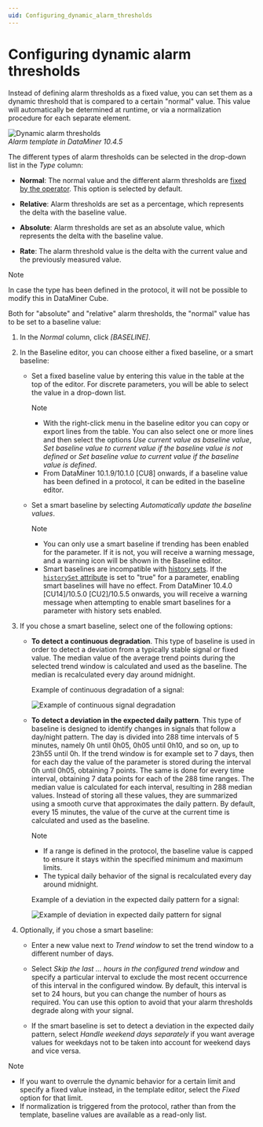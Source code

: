 ```yaml
---
uid: Configuring_dynamic_alarm_thresholds
---
```


# Configuring dynamic alarm thresholds

Instead of defining alarm thresholds as a fixed value, you can set them as a dynamic threshold that is compared to a certain "normal" value. This value will automatically be determined at runtime, or via a normalization procedure for each separate element.

![Dynamic alarm thresholds](~/dataminer/images/Dynamic_Alarm_Thresholds.png)<br>*Alarm template in DataMiner 10.4.5*

The different types of alarm thresholds can be selected in the drop-down list in the *Type* column:

- **Normal**: The normal value and the different alarm thresholds are [fixed by the operator](xref:Configuring_normal_alarm_thresholds). This option is selected by default.

- **Relative**: Alarm thresholds are set as a percentage, which represents the delta with the baseline value.

- **Absolute**: Alarm thresholds are set as an absolute value, which represents the delta with the baseline value.

- **Rate**: The alarm threshold value is the delta with the current value and the previously measured value.

> [!NOTE]
> In case the type has been defined in the protocol, it will not be possible to modify this in DataMiner Cube.

Both for "absolute" and "relative" alarm thresholds, the "normal" value has to be set to a baseline value:

1. In the *Normal* column, click *\[BASELINE\]*.

1. In the Baseline editor, you can choose either a fixed baseline, or a smart baseline:

   - Set a fixed baseline value by entering this value in the table at the top of the editor. For discrete parameters, you will be able to select the value in a drop-down list.

     > [!NOTE]
     >
     > - With the right-click menu in the baseline editor you can copy or export lines from the table. You can also select one or more lines and then select the options *Use current value as baseline value*, *Set baseline value to current value if the baseline value is not defined* or *Set baseline value to current value if the baseline value is defined*.
     > - From DataMiner 10.1.9/10.1.0 \[CU8\] onwards, if a baseline value has been defined in a protocol, it can be edited in the baseline editor.

   - Set a smart baseline by selecting *Automatically update the baseline values*.

     > [!NOTE]
     >
     > - You can only use a smart baseline if trending has been enabled for the parameter. If it is not, you will receive a warning message, and a warning icon will be shown in the Baseline editor.
     > - Smart baselines are incompatible with [history sets](xref:How_to_use_history_sets_on_a_protocol_parameter). If the [`historySet` attribute](xref:Protocol.Params.Param-historySet) is set to "true" for a parameter, enabling smart baselines will have no effect. From DataMiner 10.4.0 [CU14]/10.5.0 [CU2]/10.5.5 onwards<!--RN 42326-->, you will receive a warning message when attempting to enable smart baselines for a parameter with history sets enabled.

1. If you chose a smart baseline, select one of the following options:

   - **To detect a continuous degradation**. This type of baseline is used in order to detect a deviation from a typically stable signal or fixed value. The median value of the average trend points during the selected trend window is calculated and used as the baseline. The median is recalculated every day around midnight.

     Example of continuous degradation of a signal:

     ![Example of continuous signal degradation](~/dataminer/images/SmartBaselinesContinuous.png)

   - **To detect a deviation in the expected daily pattern**. This type of baseline is designed to identify changes in signals that follow a day/night pattern. The day is divided into 288 time intervals of 5 minutes, namely 0h until 0h05, 0h05 until 0h10, and so on, up to 23h55 until 0h. If the trend window is for example set to 7 days, then for each day the value of the parameter is stored during the interval 0h until 0h05, obtaining 7 points. The same is done for every time interval, obtaining 7 data points for each of the 288 time ranges. The median value is calculated for each interval, resulting in 288 median values. Instead of storing all these values, they are summarized using a smooth curve that approximates the daily pattern. By default, every 15 minutes, the value of the curve at the current time is calculated and used as the baseline.

     > [!NOTE]
     >
     > - If a range is defined in the protocol, the baseline value is capped to ensure it stays within the specified minimum and maximum limits.
     > - The typical daily behavior of the signal is recalculated every day around midnight.

     Example of a deviation in the expected daily pattern for a signal:

     ![Example of deviation in expected daily pattern for signal](~/dataminer/images/SmartBaselineDailyPattern.png)

1. Optionally, if you chose a smart baseline:

   - Enter a new value next to *Trend window* to set the trend window to a different number of days.

   - Select *Skip the last ... hours in the configured trend window* and specify a particular interval to exclude the most recent occurrence of this interval in the configured window. By default, this interval is set to 24 hours, but you can change the number of hours as required. You can use this option to avoid that your alarm thresholds degrade along with your signal.

   - If the smart baseline is set to detect a deviation in the expected daily pattern, select *Handle weekend days separately* if you want average values for weekdays not to be taken into account for weekend days and vice versa.

> [!NOTE]
>
> - If you want to overrule the dynamic behavior for a certain limit and specify a fixed value instead, in the template editor, select the *Fixed* option for that limit.
> - If normalization is triggered from the protocol, rather than from the template, baseline values are available as a read-only list.
